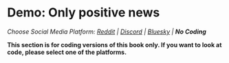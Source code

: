 # Demo: Only positive news
_Choose Social Media Platform: <a href='../../reddit/ch13_mental_health/05_demo_only_positive_news.html'>Reddit</a> | <a href='../../discord/ch13_mental_health/05_demo_only_positive_news.html'>Discord</a> | <a href='../../bsky/ch13_mental_health/05_demo_only_positive_news.html'>Bluesky</a> | __No Coding___

__This section is for coding versions of this book only. If you want to look at code, please select one of the platforms.__